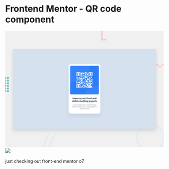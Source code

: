 # Frontend Mentor - QR code component

<img src="./design/desktop-preview.jpg" width="800" height="auto"/>
<img src="https://github.com/irene-panis/fem-qrcode/assets/65985104/a57268aa-a81b-49c3-81d9-4a9696b323bc" width="800" height="auto"/>

just checking out front-end mentor o7

